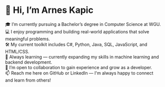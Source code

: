 # 👋 Hi, I’m Arnes Kapic

🎓 I’m currently pursuing a Bachelor’s degree in Computer Science at WGU.  
💻 I enjoy programming and building real-world applications that solve meaningful problems.  
🛠️ My current toolkit includes C#, Python, Java, SQL, JavaScript, and HTML/CSS.  
🌱 Always learning — currently expanding my skills in machine learning and backend development.  
🤝 I’m open to collaboration to gain experience and grow as a developer.  
📫 Reach me here on GitHub or LinkedIn — I'm always happy to connect and learn from others!


<!---
ArnesKapic/ArnesKapic is a ✨ special ✨ repository because its `README.md` (this file) appears on your GitHub profile.
You can click the Preview link to take a look at your changes.
--->
